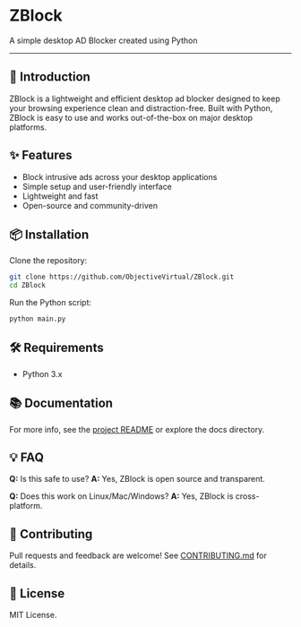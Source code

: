 # ZBlock

A simple desktop AD Blocker created using Python

---

## 🚀 Introduction
ZBlock is a lightweight and efficient desktop ad blocker designed to keep your browsing experience clean and distraction-free. Built with Python, ZBlock is easy to use and works out-of-the-box on major desktop platforms.

## ✨ Features
- Block intrusive ads across your desktop applications
- Simple setup and user-friendly interface
- Lightweight and fast
- Open-source and community-driven

## 📦 Installation
Clone the repository:
```bash
git clone https://github.com/ObjectiveVirtual/ZBlock.git
cd ZBlock
```
Run the Python script:
```bash
python main.py
```

## 🛠️ Requirements
- Python 3.x

## 📚 Documentation
For more info, see the [project README](../README.md) or explore the docs directory.

## 💡 FAQ
**Q:** Is this safe to use?
**A:** Yes, ZBlock is open source and transparent.

**Q:** Does this work on Linux/Mac/Windows?
**A:** Yes, ZBlock is cross-platform.

## 🙌 Contributing
Pull requests and feedback are welcome! See [CONTRIBUTING.md](../CONTRIBUTING.md) for details.

## 📖 License
MIT License.
